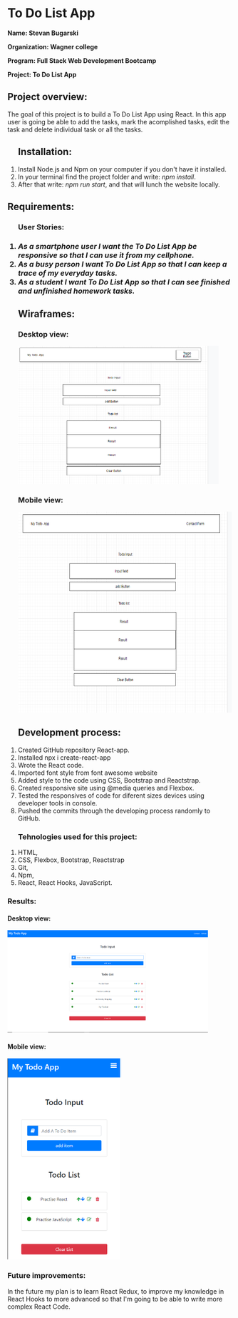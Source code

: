 <h1>To Do List App</h1>
<p><b>Name: Stevan Bugarski</b><p>
<p><b>Organization: Wagner college</b><p>
<p><b>Program: Full Stack Web Development Bootcamp</b><p>
<p><b>Project: To Do List App</b><p>
<h2>Project overview:</h2>
<p> The goal of this project is to build a To Do List App using React. In this app user is going  be able to add the tasks, mark the acomplished tasks, edit the task and delete individual task or all the tasks. </p>
<ol><h2>Installation:</h2>
  <li>Install Node.js and Npm on your computer if you don't have it installed.</li>
	<li>In your terminal find the project folder and write: <em>npm install</em>.</li>
	<li>After that write: <em>npm run start</em>, and that will lunch the website locally.</li>
	</ol>

<h2>Requirements:</h2>
<ol><h3>User Stories:<h3>
	<li><em>As a smartphone user I want the To Do List App
	be responsive  so that I can use it from my cellphone.</em></li>
	<li><em>As a busy person I want To Do List App so that I can keep a trace of my everyday tasks.</em></li>
  <li><em>As a student I want To Do List App so that I can see finished and unfinished homework tasks.</em></li>
	<h2>Wiraframes:</h2>
	<h3>Desktop view:</h3>
	<img src="img/Screenshot (146).png" width="450px">
	<h3>Mobile view:</h3>
	<img src="img/Screenshot (143).png" height="450px">
	</ol>
	
	
<ol><h2>Development process: </h2>
	<li>Created GitHub repository React-app.</li>
	<li>Installed npx i create-react-app</li>
	<li>Wrote the React code.</li>
	<li>Imported font style from font awesome website</li>
	<li>Added style to the code using CSS, Bootstrap and Reactstrap.</li>
	<li>Created responsive site using @media queries and Flexbox.</li>
	<li>Tested the responsives of code for diferent sizes devices using developer tools in console.</li>
	<li>Pushed the commits through the developing process randomly to  GitHub.</li>
	</ol>
<ol><h3>Tehnologies used for this project:</h3>
	<li>HTML,</li>
	<li>CSS, Flexbox, Bootstrap, Reactstrap</li>
	<li>Git,</li>
	<li>Npm,</li>
	<li>React, React Hooks, JavaScript.</li>
	</ol>
<h3>Results:</h3>
<h4>Desktop view:</h4>
<img src="img/Screenshot (140).png" width="450px">
<h4>Mobile view:</h4>
<img src="img/Screenshot (141).png" height="450px">
<h3>Future improvements:</h3>
<p> In the future my plan is to learn React Redux, to improve my knowledge in React Hooks to more advanced so that I'm going to be able to write more complex React Code.</p>
